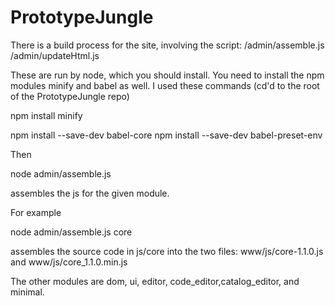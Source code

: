 PrototypeJungle
===============

There is a build process for the site, involving the script:
/admin/assemble.js
/admin/updateHtml.js

These are run by node, which you should install.
You need to install the npm modules minify and babel as well. I used these
commands (cd'd to the root of the PrototypeJungle repo)

npm install minify


npm install --save-dev babel-core
npm install --save-dev babel-preset-env 

Then

node admin/assemble.js <prototypejungleModule>

assembles the js for the given module.

For example

node admin/assemble.js core

assembles the source code in js/core into
the two files: www/js/core-1.1.0.js and www/js/core_1.1.0.min.js

The other modules are dom, ui, editor, code_editor,catalog_editor,
and minimal.

